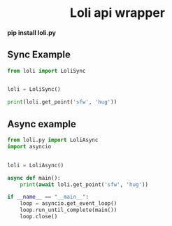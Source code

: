 <h1 align="center">Loli api wrapper</h1>

#### pip install loli.py



Sync Example
--------------

```Python
from loli import LoliSync


loli = LoliSync()

print(loli.get_point('sfw', 'hug'))
```

Async example
--------------

```Python
from loli.py import LoliAsync
import asyncio


loli = LoliAsync()

async def main():
    print(await loli.get_point('sfw', 'hug'))

if __name__ == "__main__":
    loop = asyncio.get_event_loop()
    loop.run_until_complete(main())
    loop.close()
```
